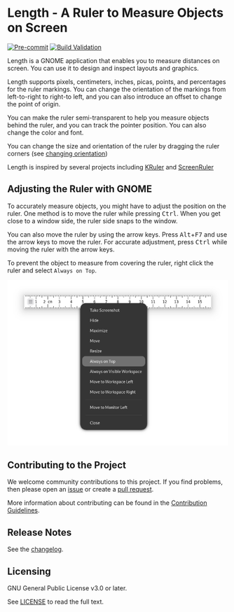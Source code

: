 # Length - A Ruler to Measure Objects on Screen

[![Pre-commit](https://github.com/herve4m/length/actions/workflows/pre-commit.yml/badge.svg)](https://github.com/herve4m/length/actions/workflows/pre-commit.yml)
[![Build Validation](https://github.com/herve4m/length/actions/workflows/build-lint.yml/badge.svg)](https://github.com/herve4m/length/actions/workflows/build-lint.yml)

Length is a GNOME application that enables you to measure distances on screen.
You can use it to design and inspect layouts and graphics.

Length supports pixels, centimeters, inches, picas, points, and percentages for the ruler markings.
You can change the orientation of the markings from left-to-right to right-to left, and you can also introduce an offset to change the point of origin.

You can make the ruler semi-transparent to help you measure objects behind the ruler, and you can track the pointer position.
You can also change the color and font.

You can change the size and orientation of the ruler by dragging the ruler corners (see [changing orientation](https://github.com/herve4m/length/blob/main/data/media/screenshots/orientation.gif))

Length is inspired by several projects including [KRuler](https://apps.kde.org/kruler/) and [ScreenRuler](https://gnomecoder.wordpress.com/screenruler/)


## Adjusting the Ruler with GNOME

To accurately measure objects, you might have to adjust the position on the ruler.
One method is to move the ruler while pressing <kbd>Ctrl</kbd>.
When you get close to a window side, the ruler side snaps to the window.

You can also move the ruler by using the arrow keys.
Press <kbd>Alt</kbd>+<kbd>F7</kbd> and use the arrow keys to move the ruler.
For accurate adjustment, press <kbd>Ctrl</kbd> while moving the ruler with the arrow keys.

To prevent the object to measure from covering the ruler, right click the ruler and select `Always on Top`.

![Always on Top](data/media/screenshots/alwaysontop.png)


## Contributing to the Project

We welcome community contributions to this project.
If you find problems, then please open an [issue](https://github.com/herve4m/length/issues) or create a [pull request](https://github.com/herve4m/length/pulls).

More information about contributing can be found in the [Contribution Guidelines](https://github.com/herve4m/length/blob/main/CONTRIBUTING.md).


## Release Notes

See the [changelog](https://github.com/herve4m/length/blob/main/CHANGELOG.rst).


## Licensing

GNU General Public License v3.0 or later.

See [LICENSE](https://www.gnu.org/licenses/gpl-3.0.txt) to read the full text.
